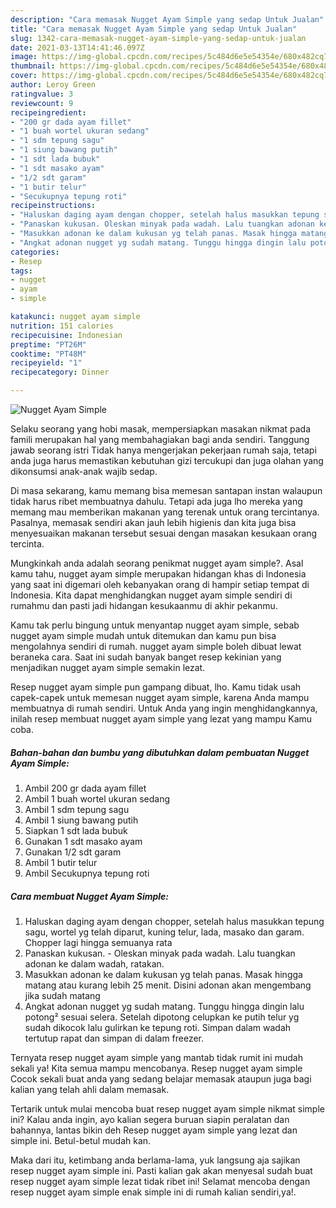 ```yaml
---
description: "Cara memasak Nugget Ayam Simple yang sedap Untuk Jualan"
title: "Cara memasak Nugget Ayam Simple yang sedap Untuk Jualan"
slug: 1342-cara-memasak-nugget-ayam-simple-yang-sedap-untuk-jualan
date: 2021-03-13T14:41:46.097Z
image: https://img-global.cpcdn.com/recipes/5c484d6e5e54354e/680x482cq70/nugget-ayam-simple-foto-resep-utama.jpg
thumbnail: https://img-global.cpcdn.com/recipes/5c484d6e5e54354e/680x482cq70/nugget-ayam-simple-foto-resep-utama.jpg
cover: https://img-global.cpcdn.com/recipes/5c484d6e5e54354e/680x482cq70/nugget-ayam-simple-foto-resep-utama.jpg
author: Leroy Green
ratingvalue: 3
reviewcount: 9
recipeingredient:
- "200 gr dada ayam fillet"
- "1 buah wortel ukuran sedang"
- "1 sdm tepung sagu"
- "1 siung bawang putih"
- "1 sdt lada bubuk"
- "1 sdt masako ayam"
- "1/2 sdt garam"
- "1 butir telur"
- "Secukupnya tepung roti"
recipeinstructions:
- "Haluskan daging ayam dengan chopper, setelah halus masukkan tepung sagu, wortel yg telah diparut, kuning telur, lada, masako dan garam. Chopper lagi hingga semuanya rata"
- "Panaskan kukusan. Oleskan minyak pada wadah. Lalu tuangkan adonan ke dalam wadah, ratakan."
- "Masukkan adonan ke dalam kukusan yg telah panas. Masak hingga matang atau kurang lebih 25 menit. Disini adonan akan mengembang jika sudah matang"
- "Angkat adonan nugget yg sudah matang. Tunggu hingga dingin lalu potong² sesuai selera. Setelah dipotong celupkan ke putih telur yg sudah dikocok lalu gulirkan ke tepung roti. Simpan dalam wadah tertutup rapat dan simpan di dalam freezer."
categories:
- Resep
tags:
- nugget
- ayam
- simple

katakunci: nugget ayam simple 
nutrition: 151 calories
recipecuisine: Indonesian
preptime: "PT26M"
cooktime: "PT48M"
recipeyield: "1"
recipecategory: Dinner

---
```



![Nugget Ayam Simple](https://img-global.cpcdn.com/recipes/5c484d6e5e54354e/680x482cq70/nugget-ayam-simple-foto-resep-utama.jpg)

Selaku seorang yang hobi masak, mempersiapkan masakan nikmat pada famili merupakan hal yang membahagiakan bagi anda sendiri. Tanggung jawab seorang istri Tidak hanya mengerjakan pekerjaan rumah saja, tetapi anda juga harus memastikan kebutuhan gizi tercukupi dan juga olahan yang dikonsumsi anak-anak wajib sedap.

Di masa  sekarang, kamu memang bisa memesan santapan instan walaupun tidak harus ribet membuatnya dahulu. Tetapi ada juga lho mereka yang memang mau memberikan makanan yang terenak untuk orang tercintanya. Pasalnya, memasak sendiri akan jauh lebih higienis dan kita juga bisa menyesuaikan makanan tersebut sesuai dengan masakan kesukaan orang tercinta. 



Mungkinkah anda adalah seorang penikmat nugget ayam simple?. Asal kamu tahu, nugget ayam simple merupakan hidangan khas di Indonesia yang saat ini digemari oleh kebanyakan orang di hampir setiap tempat di Indonesia. Kita dapat menghidangkan nugget ayam simple sendiri di rumahmu dan pasti jadi hidangan kesukaanmu di akhir pekanmu.

Kamu tak perlu bingung untuk menyantap nugget ayam simple, sebab nugget ayam simple mudah untuk ditemukan dan kamu pun bisa mengolahnya sendiri di rumah. nugget ayam simple boleh dibuat lewat beraneka cara. Saat ini sudah banyak banget resep kekinian yang menjadikan nugget ayam simple semakin lezat.

Resep nugget ayam simple pun gampang dibuat, lho. Kamu tidak usah capek-capek untuk memesan nugget ayam simple, karena Anda mampu membuatnya di rumah sendiri. Untuk Anda yang ingin menghidangkannya, inilah resep membuat nugget ayam simple yang lezat yang mampu Kamu coba.

<!--inarticleads1-->

##### Bahan-bahan dan bumbu yang dibutuhkan dalam pembuatan Nugget Ayam Simple:

1. Ambil 200 gr dada ayam fillet
1. Ambil 1 buah wortel ukuran sedang
1. Ambil 1 sdm tepung sagu
1. Ambil 1 siung bawang putih
1. Siapkan 1 sdt lada bubuk
1. Gunakan 1 sdt masako ayam
1. Gunakan 1/2 sdt garam
1. Ambil 1 butir telur
1. Ambil Secukupnya tepung roti




<!--inarticleads2-->

##### Cara membuat Nugget Ayam Simple:

1. Haluskan daging ayam dengan chopper, setelah halus masukkan tepung sagu, wortel yg telah diparut, kuning telur, lada, masako dan garam. Chopper lagi hingga semuanya rata
1. Panaskan kukusan. - Oleskan minyak pada wadah. Lalu tuangkan adonan ke dalam wadah, ratakan.
1. Masukkan adonan ke dalam kukusan yg telah panas. Masak hingga matang atau kurang lebih 25 menit. Disini adonan akan mengembang jika sudah matang
1. Angkat adonan nugget yg sudah matang. Tunggu hingga dingin lalu potong² sesuai selera. Setelah dipotong celupkan ke putih telur yg sudah dikocok lalu gulirkan ke tepung roti. Simpan dalam wadah tertutup rapat dan simpan di dalam freezer.




Ternyata resep nugget ayam simple yang mantab tidak rumit ini mudah sekali ya! Kita semua mampu mencobanya. Resep nugget ayam simple Cocok sekali buat anda yang sedang belajar memasak ataupun juga bagi kalian yang telah ahli dalam memasak.

Tertarik untuk mulai mencoba buat resep nugget ayam simple nikmat simple ini? Kalau anda ingin, ayo kalian segera buruan siapin peralatan dan bahannya, lantas bikin deh Resep nugget ayam simple yang lezat dan simple ini. Betul-betul mudah kan. 

Maka dari itu, ketimbang anda berlama-lama, yuk langsung aja sajikan resep nugget ayam simple ini. Pasti kalian gak akan menyesal sudah buat resep nugget ayam simple lezat tidak ribet ini! Selamat mencoba dengan resep nugget ayam simple enak simple ini di rumah kalian sendiri,ya!.

